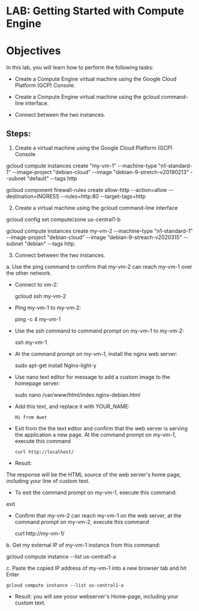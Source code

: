 # LAB: Getting Started with Compute Engine 

# Objectives

In this lab, you will learn how to perform the following tasks:

   - Create a Compute Engine virtual machine using the Google Cloud Platform (GCP) Console.

   - Create a Compute Engine virtual machine using the gcloud command-line interface.

   - Connect between the two instances.

## Steps:

1. Create a virtual machine using the Google Cloud Platform (GCP) Console

  gcloud compute instances create "my-vm-1" --machine-type "n1-standard-1" --image-project "debian-cloud"  --image "debian-9-stretch-v20190213"  --subnet "default"
--tags http

 gcloud component firewall-rules create allow-http --action=allow --destination=INGRESS --rules=http:80 --target-tags=http

2.  Create a virtual machine using the gcloud command-line interface

   gcloud config set compute/zone us-central1-b

   gcloud  compute instances create my-vm-2 --machine-type "n1-standard-1" --image-project "debian-cloud" --image "debian-9-streach-v2020315" --subnet "debian" --tags http.


3.  Connect between the two instances.

 a. Use the ping command to confirm that my-vm-2 can reach my-vm-1 over the other network.

  - Connect to vm-2:

    gcloud ssh my-vm-2

  - Ping my-vm-1 to my-vm-2:

     ping -c  4 my-vm-1

  - Use the ssh command to command prompt on my-vm-1 to my-vm-2:

    ssh my-vm-1

  - At the command prompt on my-vm-1, install the nginx web server:

     sudo apt-get install Nginx-light-y

  - Use nano text editor for message to add a custom image to the homepage server:

       sudo nano /var/www/html/index.nginx-debian.html

  - Add this text, and replace it with YOUR_NAME:

        Hi from Awet

  - Exit from the the text editor and confirm that the web server is serving the application a new page. At the command prompt on my-vm-1, execute this command

        curl http://localhost/

  - Result:

   The response will be the HTML source of the web server's home page, including your line of custom text.

  - To exit the command prompt on my-vm-1, execute this command:

   exit

  - Confirm that my-vm-2 can reach my-vm-1 on the web server, at the command prompt on my-vm-2, execute this command

    curl http://my-vm-1/

b. Get my external IP of my-vm-1 instance from this command:

   gcloud compute instance --list us-central1-a

c. Paste the copied IP address of my-vm-1 into a new browser tab and hit Enter

    gcloud compute instance --list us-central1-a
    
  - Result: you will see yoour webserver's Home-page, including your custom text.
